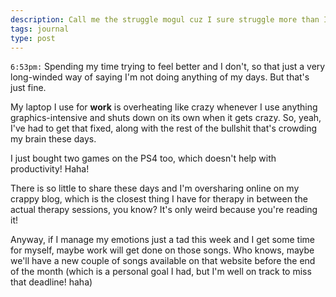 ```yaml
---
description: Call me the struggle mogul cuz I sure struggle more than I can handle
tags: journal
type: post
---
```


`6:53pm:` Spending my time trying to feel better and I don't, so that just a very long-winded way of saying I'm not doing anything of my days. But that's just fine.

My laptop I use for **work** is overheating like crazy whenever I use anything graphics-intensive and shuts down on its own when it gets crazy. So, yeah, I've had to get that fixed, along with the rest of the bullshit that's crowding my brain these days.

I just bought two games on the PS4 too, which doesn't help with productivity! Haha!

There is so little to share these days and I'm oversharing online on my crappy blog, which is the closest thing I have for therapy in between the actual therapy sessions, you know? It's only weird because you're reading it!

Anyway, if I manage my emotions just a tad this week and I get some time for myself, maybe work will get done on those songs. Who knows, maybe we'll have a new couple of songs available on that website before the end of the month (which is a personal goal I had, but I'm well on track to miss that deadline! haha)

